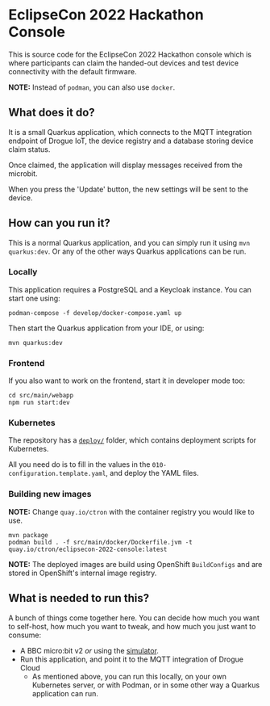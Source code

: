 # EclipseCon 2022 Hackathon Console

This is source code for the EclipseCon 2022 Hackathon console which is where participants can claim the handed-out
devices and test device connectivity with the default firmware.

**NOTE:** Instead of `podman`, you can also use `docker`.

## What does it do?

It is a small Quarkus application, which connects to the MQTT integration endpoint of Drogue IoT, the device registry
and a database storing device claim status.

Once claimed, the application will display messages received from the microbit.

When you press the 'Update' button, the new settings will be sent to the device.

## How can you run it?

This is a normal Quarkus application, and you can simply run it using `mvn quarkus:dev`. Or any of the other ways
Quarkus applications can be run.

### Locally

This application requires a PostgreSQL and a Keycloak instance. You can start one using:

```shell
podman-compose -f develop/docker-compose.yaml up
```

Then start the Quarkus application from your IDE, or using:

```shell
mvn quarkus:dev
```

### Frontend

If you also want to work on the frontend, start it in developer mode too:

```shell
cd src/main/webapp
npm run start:dev
```

### Kubernetes

The repository has a [`deploy/`](/deploy) folder, which contains deployment scripts for Kubernetes.

All you need do is to fill in the values in the `010-configuration.template.yaml`, and deploy the YAML files.

### Building new images

**NOTE:** Change `quay.io/ctron` with the container registry you would like to use.

```shell
mvn package
podman build . -f src/main/docker/Dockerfile.jvm -t quay.io/ctron/eclipsecon-2022-console:latest
```

**NOTE:** The deployed images are build using OpenShift `BuildConfigs` and are stored in OpenShift's internal image
registry.

## What is needed to run this?

A bunch of things come together here. You can decide how much you want to self-host, how much you want to tweak, and how
much you just want to consume:

* A BBC micro:bit v2 _or_ using the [simulator](https://github.com/Eclipse-IoT/eclipsecon-2022-hackathon).
* Run this application, and point it to the MQTT integration of Drogue Cloud
    * As mentioned above, you can run this locally, on your own Kubernetes server, or with Podman, or in some other way
      a Quarkus application can run.
